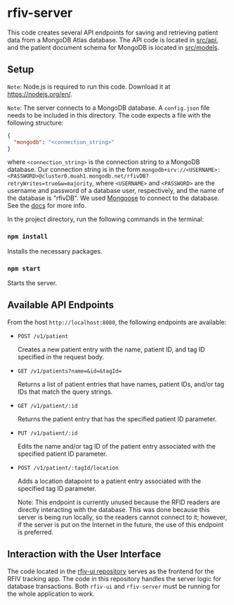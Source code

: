# rfiv-server

This code creates several API endpoints for saving and retrieving patient data from a MongoDB Atlas database. The API code is located in [src/api](src/api), and the patient document schema for MongoDB is located in [src/models](src/models).

## Setup

`Note`: Node.js is required to run this code. Download it at https://nodejs.org/en/.

`Note`: The server connects to a MongoDB database. A `config.json` file needs to be included in this directory. The code expects a file with the following structure:
```JSON
{
  "mongodb": "<connection_string>"
}
```
where `<connection_string>` is the connection string to a MongoDB database. Our connection string is in the form `mongodb+srv://<USERNAME>:<PASSWORD>@cluster0.muah1.mongodb.net/rfivDB?retryWrites=true&w=majority`, where `<USERNAME>` and `<PASSWORD>` are the username and password of a database user, respectively, and the name of the database is "rfivDB". We used [Mongoose](https://mongoosejs.com/) to connect to the database. See the [docs](https://mongoosejs.com/docs/connections.html) for more info.

In the project directory, run the following commands in the terminal:

### `npm install`

Installs the necessary packages.

### `npm start`

Starts the server.

## Available API Endpoints

From the host `http://localhost:8080`, the following endpoints are available:

* `POST /v1/patient`

  Creates a new patient entry with the name, patient ID, and tag ID specified in the request body.

* `GET /v1/patients?name=&id=&tagId=`

  Returns a list of patient entries that have names, patient IDs, and/or tag IDs that match the query strings.

* `GET /v1/patient/:id`

  Returns the patient entry that has the specified patient ID parameter.

* `PUT /v1/patient/:id`

  Edits the name and/or tag ID of the patient entry associated with the specified patient ID parameter.

* `POST /v1/patient/:tagId/location`

  Adds a location datapoint to a patient entry associated with the specified tag ID parameter.

  Note: This endpoint is currently unused because the RFID readers are directly interacting with the database. This was done because this server is being run locally, so the readers cannot connect to it; however, if the server is put on the Internet in the future, the use of this endpoint is preferred.

## Interaction with the User Interface

The code located in the [rfiv-ui repository](https://github.com/ManeuverOn/rfiv-ui) serves as the frontend for the RFIV tracking app. The code in this repository handles the server logic for database transactions. Both `rfiv-ui` and `rfiv-server` must be running for the whole application to work.